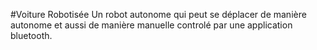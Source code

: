 #Voiture Robotisée
Un robot autonome qui peut se déplacer de manière autonome et aussi de manière manuelle controlé par une application bluetooth.
